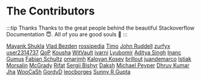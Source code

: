 # The Contributors

:::tip Thanks
Thanks to the great people behind the beautiful Stackoverflow Documentation :innocent:. All of you are good souls :100:
:::

[Mayank Shukla](https://stackoverflow.com/users/5185595/mayank-shukla) [Vlad Bezden](https://stackoverflow.com/users/30038/vlad-bezden) [rossipedia](https://stackoverflow.com/users/115049/rossipedia) [Timo](https://stackoverflow.com/users/3836229/timo) [John Ruddell](https://stackoverflow.com/users/2733506/john-ruddell) [zurfyx](https://stackoverflow.com/users/2013580/zurfyx) [user2314737](https://stackoverflow.com/users/2314737/user2314737) [QoP](https://stackoverflow.com/users/4484822/qop) [Kousha](https://stackoverflow.com/users/834045/kousha) [WitVault](https://stackoverflow.com/users/1745409/witvault) [ivarni](https://stackoverflow.com/users/957731/ivarni) [Lyubomir](https://stackoverflow.com/users/2762747/lyubomir) [Aditya Singh](https://stackoverflow.com/users/3878940/aditya-singh) [Inanc Gumus](https://stackoverflow.com/users/115363/inanc-gumus) [Fabian Schultz](https://stackoverflow.com/users/6941627/fabian-schultz) [omarjmh](https://stackoverflow.com/users/4996204/omarjmh) [Kaloyan Kosev](https://stackoverflow.com/users/1333836/kaloyan-kosev) [brillout](https://stackoverflow.com/users/270274/brillout) [juandemarco](https://stackoverflow.com/users/1053772/juandemarco) [Istiak Morsalin](https://stackoverflow.com/users/5408958/istiak-morsalin) [McGrady](https://stackoverflow.com/users/6760995/mcgrady) [Rifat](https://stackoverflow.com/users/262456/rifat) [Sergii Bishyr](https://stackoverflow.com/users/5604676/sergii-bishyr) [Daksh](https://stackoverflow.com/users/5662469/daksh) [Michael Peyper](https://stackoverflow.com/users/6902543/michael-peyper) [Dhruv Kumar Jha](https://stackoverflow.com/users/414002/dhruv-kumar-jha) [WooCaSh](https://stackoverflow.com/users/390747/woocash) [GordyD](https://stackoverflow.com/users/713425/gordyd) [leocborges](https://stackoverflow.com/users/1358674/leocborges) [Sunny R Gupta](https://stackoverflow.com/users/1477051/sunny-r-gupta) 